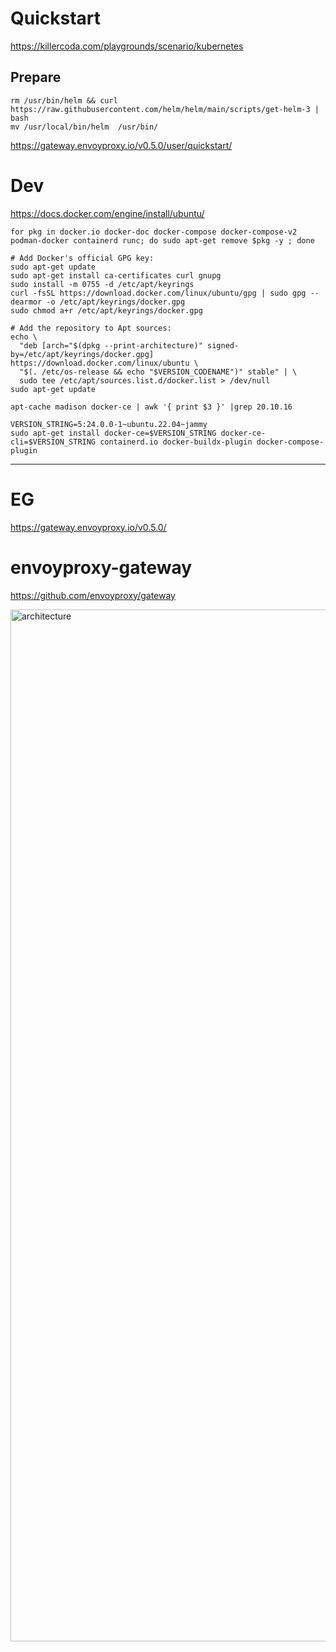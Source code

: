 # Quickstart

https://killercoda.com/playgrounds/scenario/kubernetes    

## Prepare

```
rm /usr/bin/helm && curl https://raw.githubusercontent.com/helm/helm/main/scripts/get-helm-3 | bash
mv /usr/local/bin/helm  /usr/bin/

```


https://gateway.envoyproxy.io/v0.5.0/user/quickstart/     



# Dev
https://docs.docker.com/engine/install/ubuntu/    

```
for pkg in docker.io docker-doc docker-compose docker-compose-v2 podman-docker containerd runc; do sudo apt-get remove $pkg -y ; done

```

```
# Add Docker's official GPG key:
sudo apt-get update
sudo apt-get install ca-certificates curl gnupg
sudo install -m 0755 -d /etc/apt/keyrings
curl -fsSL https://download.docker.com/linux/ubuntu/gpg | sudo gpg --dearmor -o /etc/apt/keyrings/docker.gpg
sudo chmod a+r /etc/apt/keyrings/docker.gpg

# Add the repository to Apt sources:
echo \
  "deb [arch="$(dpkg --print-architecture)" signed-by=/etc/apt/keyrings/docker.gpg] https://download.docker.com/linux/ubuntu \
  "$(. /etc/os-release && echo "$VERSION_CODENAME")" stable" | \
  sudo tee /etc/apt/sources.list.d/docker.list > /dev/null
sudo apt-get update

```


```
apt-cache madison docker-ce | awk '{ print $3 }' |grep 20.10.16
```

```
VERSION_STRING=5:24.0.0-1~ubuntu.22.04~jammy
sudo apt-get install docker-ce=$VERSION_STRING docker-ce-cli=$VERSION_STRING containerd.io docker-buildx-plugin docker-compose-plugin

```


---

# EG

https://gateway.envoyproxy.io/v0.5.0/    










# envoyproxy-gateway



https://github.com/envoyproxy/gateway   


<img width="1651" alt="architecture" src="https://user-images.githubusercontent.com/13954225/233783791-3ec49a88-b58c-4b59-a38f-f1b094a85a08.png">
